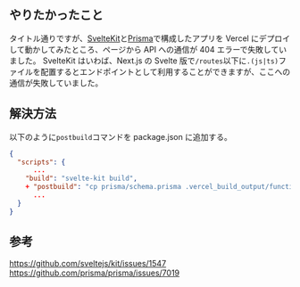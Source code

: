 <!--
title:   SvelteKit+Prismaで作成したアプリをVercelにデプロイするとエンドポイントが404になる件への対応
tags:    Svelte,SvelteKit,Vercel,prisma
id:      7faea0dad145c6b92b9f
private: false
-->
## やりたかったこと

タイトル通りですが、[SvelteKit](<(https://kit.svelte.dev/)>)と[Prisma](https://www.prisma.io/)で構成したアプリを Vercel にデプロイして動かしてみたところ、ページから API への通信が 404 エラーで失敗していました。
SvelteKit はいわば、Next.js の Svelte 版で`/routes`以下に`.(js|ts)`ファイルを配置するとエンドポイントとして利用することができますが、ここへの通信が失敗していました。

## 解決方法

以下のように`postbuild`コマンドを package.json に追加する。

```json:package.json
{
  "scripts": {
      ...
    "build": "svelte-kit build",
    + "postbuild": "cp prisma/schema.prisma .vercel_build_output/functions/node/render/ && cp node_modules/@prisma/engines/*query* .vercel_build_output/functions/node/render/",
      ...
  }
}

```

## 参考

<https://github.com/sveltejs/kit/issues/1547>
<https://github.com/prisma/prisma/issues/7019>
